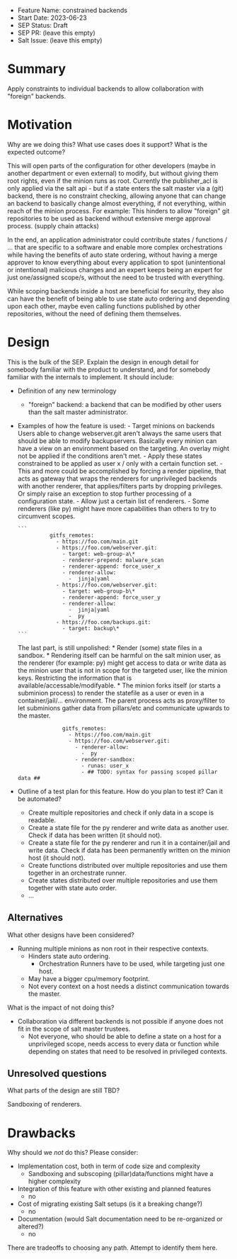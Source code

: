 - Feature Name: constrained backends
- Start Date: 2023-06-23
- SEP Status: Draft
- SEP PR: (leave this empty)
- Salt Issue: (leave this empty)

# Summary
[summary]: #summary

Apply constraints to individual backends to allow collaboration with "foreign" backends.

# Motivation
[motivation]: #motivation

Why are we doing this? What use cases does it support? What is the expected outcome?

This will open parts of the configuration for other developers (maybe in another department or even external) to modify, but without giving them root rights, even if the minion runs as root.
Currently the publisher_acl is only applied via the salt api - but if a state enters the salt master via a (git) backend, there is no constraint checking, allowing anyone that can change an backend to basically change almost everything, if not everything, within reach of the minion process.
For example: This hinders to allow "foreign" git repositories to be used as backend without extensive merge approval process. (supply chain attacks)

In the end, an application administrator could contribute states / functions / ... that are specific to a software and enable more complex orchestrations while having the benefits of auto state ordering, without having a merge approver to know everything about every application to spot (unintentional or intentional) malicious changes and an expert keeps being an expert for just one/assigned scope/s, without the need to be trusted with everything.

While scoping backends inside a host are beneficial for security, they also can have the benefit of being able to use state auto ordering and depending upon each other, maybe even calling functions published by other repositories, without the need of defining them themselves.

# Design
[design]: #detailed-design

This is the bulk of the SEP. Explain the design in enough detail for somebody familiar
with the product to understand, and for somebody familiar with the internals to implement. It should include:

- Definition of any new terminology
  - "foreign" backend: a backend that can be modified by other users than the salt master administrator.
- Examples of how the feature is used:
      - Target minions on backends
        Users able to change webserver.git aren't always the same users that should be able to modify backupservers.
        Basically every minion can have a view on an environment based on the targeting. An overlay might not be applied if the conditions aren't met.
      - Apply these states constrained to be applied as user x / only with a certain function set.
        - This and more could be accomplished by forcing a render pipeline, that acts as gateway that wraps the renderers for unprivileged backends with another renderer, that applies/filters parts by dropping privileges. Or simply raise an exception to stop further processing of a configuration state.
      - Allow just a certain list of renderers.
         - Some renderers  (like py) might have more capabilities than others to try to circumvent scopes.


      ```
                gitfs_remotes:
                  - https://foo.com/main.git
                  - https://foo.com/webserver.git:
                    - target: web-group-a\*
                    - renderer-prepend: malware_scan
                    - renderer-append: force_user_x
                    - renderer-allow:
                      -  jinja|yaml
                  - https://foo.com/webserver.git:
                    - target: web-group-b\*
                    - renderer-append: force_user_y
                    - renderer-allow:
                      -  jinja|yaml
                      -  py
                  - https://foo.com/backups.git:
                    - target: backup\*
      ```
  
  The last part, is still unpolished:
      * Render (some) state files in a sandbox.
         * Rendering itself can be harmful on the salt minion user, as the renderer (for example: py) might get access to data or write data as the minion user that is not in scope for the targeted user, like the minion keys. Restricting the information that is available/accessable/modifyable.
         * The minion forks itself (or starts a subminion process) to render the statefile as a user or even in a container/jail/... environment. The parent process acts as proxy/filter to let subminions gather data from pillars/etc and communicate upwards to the master.
  ```
                gitfs_remotes:
                  - https://foo.com/main.git
                  - https://foo.com/webserver.git:
                    - renderer-allow:
                      -  py
                    - renderer-sandbox:
                      - runas: user_x
                      - ## TODO: syntax for passing scoped pillar data ##
  ```

- Outline of a test plan for this feature. How do you plan to test it? Can it be automated?
  - Create multiple repositories and check if only data in a scope is readable.
  - Create a state file for the py renderer and write data as another user. Check if data has been written (it should not).
  - Create a state file for the py renderer and run it in a container/jail and write data. Check if data has been permanently written on the minion host (it should not).
  - Create functions distributed over multiple repositories and use them together in an orchestrate runner.
  - Create states distributed over multiple repositories and use them together with state auto order.
  - ...


## Alternatives
[alternatives]: #alternatives

What other designs have been considered?
* Running multiple minions as non root in their respective contexts.
  * Hinders state auto ordering.
    * Orchestration Runners have to be used, while targeting just one host.
  * May have a bigger cpu/memory footprint.
  * Not every context on a host needs a distinct communication towards the master.

What is the impact of not doing this?
* Collaboration via different backends is not possible if anyone does not fit in the scope of salt master trustees.
  * Not everyone, who should be able to define a state on a host for a unprivileged scope, needs access to every data or function while depending on states that need to be resolved in privileged contexts.

## Unresolved questions
[unresolved]: #unresolved-questions

What parts of the design are still TBD?

Sandboxing of renderers.

# Drawbacks
[drawbacks]: #drawbacks

Why should we *not* do this? Please consider:

- Implementation cost, both in term of code size and complexity
  - Sandboxing and subscoping (pillar)data/functions might have a higher complexity
- Integration of this feature with other existing and planned features
  - no
- Cost of migrating existing Salt setups (is it a breaking change?)
  - no
- Documentation (would Salt documentation need to be re-organized or altered?)
  - no 


There are tradeoffs to choosing any path. Attempt to identify them here.
